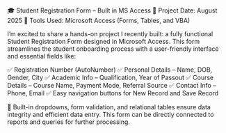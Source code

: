 🎓 Student Registration Form – Built in MS Access
📅 Project Date: August 2025
🔧 Tools Used: Microsoft Access (Forms, Tables, and VBA)

I’m excited to share a hands-on project I recently built: a fully functional Student Registration Form designed in Microsoft Access. This form streamlines the student onboarding process with a user-friendly interface and essential fields like:

✅ Registration Number (AutoNumber)
✅ Personal Details – Name, DOB, Gender, City
✅ Academic Info – Qualification, Year of Passout
✅ Course Details – Course Name, Payment Mode, Referral Source
✅ Contact Info – Phone, Email
✅ Easy navigation buttons for New Record and Save Record

📌 Built-in dropdowns, form validation, and relational tables ensure data integrity and efficient data entry. This form can be directly connected to reports and queries for further processing.
